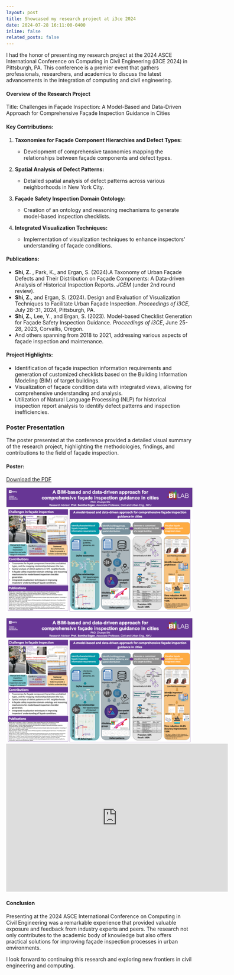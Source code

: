 ```yaml
---
layout: post
title: Showcased my research project at i3ce 2024
date: 2024-07-28 16:11:00-0400
inline: false
related_posts: false
---
```


I had the honor of presenting my research project at the 2024 ASCE International Conference on Computing in Civil Engineering (i3CE 2024) in Pittsburgh, PA. This conference is a premier event that gathers professionals, researchers, and academics to discuss the latest advancements in the integration of computing and civil engineering.

#### Overview of the Research Project

Title: Challenges in Façade Inspection: A Model-Based and Data-Driven Approach for Comprehensive Façade Inspection Guidance in Cities

#### Key Contributions:
1. **Taxonomies for Façade Component Hierarchies and Defect Types:**
   - Development of comprehensive taxonomies mapping the relationships between façade components and defect types.
   
2. **Spatial Analysis of Defect Patterns:**
   - Detailed spatial analysis of defect patterns across various neighborhoods in New York City.
   
3. **Façade Safety Inspection Domain Ontology:**
   - Creation of an ontology and reasoning mechanisms to generate model-based inspection checklists.
   
4. **Integrated Visualization Techniques:**
   - Implementation of visualization techniques to enhance inspectors’ understanding of façade conditions.

#### Publications:
- **Shi, Z.** , Park, K., and Ergan, S. (2024).A Taxonomy of Urban Façade Defects and Their Distribution on Façade Components: A Data-driven Analysis of Historical Inspection Reports. *JCEM* (under 2nd round review).
- **Shi, Z.**, and Ergan, S. (2024). Design and Evaluation of Visualization Techniques to Facilitate Urban Façade Inspection. *Proceedings of i3CE*, July 28-31, 2024, Pittsburgh, PA.
- **Shi, Z.**, Lee, Y., and Ergan, S. (2023). Model-based Checklist Generation for Façade Safety Inspection Guidance. *Proceedings of i3CE*, June 25-28, 2023, Corvallis, Oregon.
- And others spanning from 2018 to 2021, addressing various aspects of façade inspection and maintenance.

#### Project Highlights:
- Identification of façade inspection information requirements and generation of customized checklists based on the Building Information Modeling (BIM) of target buildings.
- Visualization of façade condition data with integrated views, allowing for comprehensive understanding and analysis.
- Utilization of Natural Language Processing (NLP) for historical inspection report analysis to identify defect patterns and inspection inefficiencies.

### Poster Presentation

The poster presented at the conference provided a detailed visual summary of the research project, highlighting the methodologies, findings, and contributions to the field of façade inspection.

#### Poster:
[Download the PDF](https://github.com/ZhuoyaSHI/ZhuoyaSHI.github.io/blob/master/assets/pdf/Poster_i3ce2024.pdf)

![PDF Preview](https://github.com/ZhuoyaSHI/ZhuoyaSHI.github.io/raw/master/assets/img/Poster_i3ce2024.png)

<img src="https://github.com/ZhuoyaSHI/ZhuoyaSHI.github.io/raw/master/assets/img/Poster_i3ce2024.png" alt="PDF Preview" class="responsive-img">

<embed src="https://github.com/ZhuoyaSHI/ZhuoyaSHI.github.io/raw/master/assets/pdf/Poster_i3ce2024.pdf" type="application/pdf" width="600" height="400">

#### Conclusion

Presenting at the 2024 ASCE International Conference on Computing in Civil Engineering was a remarkable experience that provided valuable exposure and feedback from industry experts and peers. The research not only contributes to the academic body of knowledge but also offers practical solutions for improving façade inspection processes in urban environments.

I look forward to continuing this research and exploring new frontiers in civil engineering and computing.
